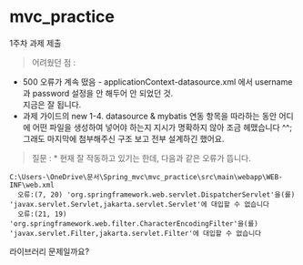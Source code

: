# mvc_practice
1주차 과제 제출

> 어려웠던 점 :
  
   * 500 오류가 계속 떴음 - applicationContext-datasource.xml 에서 username과 password 설정을 안 해두어 안 되었던 것.   
     지금은 잘 됩니다.   
   * 과제 가이드의 new 1-4. datasource & mybatis 연동 항목을 따라하는 동안 어디에 어떤 파일을 생성하여 넣어야 하는지 지시가 명확하지 않아 조금 헤맸습니다 ^^; 그래도 마지막에 첨부해주신 구조 보고 전부 설계하긴 했어요.

> 질문 :
    * 현재 잘 작동하고 있기는 한데, 다음과 같은 오류가 뜹니다.   
```
C:\Users-\OneDrive\문서\Spring_mvc\mvc_practice\src\main\webapp\WEB-INF\web.xml
  오류:(7, 20) 'org.springframework.web.servlet.DispatcherServlet'을(를) 'javax.servlet.Servlet,jakarta.servlet.Servlet'에 대입할 수 없습니다
  오류:(21, 19) 'org.springframework.web.filter.CharacterEncodingFilter'을(를) 'javax.servlet.Filter,jakarta.servlet.Filter'에 대입할 수 없습니다
```
라이브러리 문제일까요?
